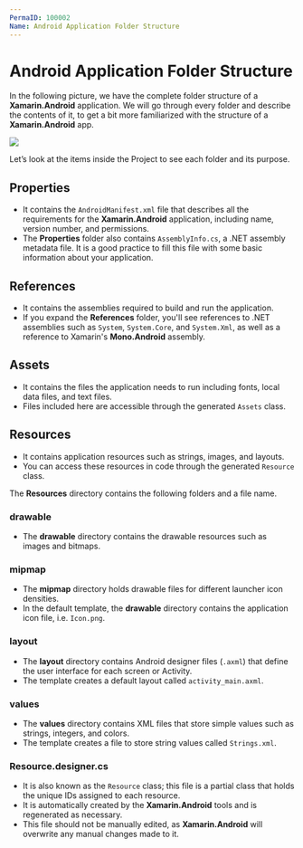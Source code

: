 ```yaml
---
PermaID: 100002
Name: Android Application Folder Structure
---
```


# Android Application Folder Structure

In the following picture, we have the complete folder structure of a **Xamarin.Android** application. We will go through every folder and describe the contents of it, to get a bit more familiarized with the structure of a **Xamarin.Android** app.

<img src="images/folder-structure.png">

Let’s look at the items inside the Project to see each folder and its purpose.

## Properties

 - It contains the `AndroidManifest.xml` file that describes all the requirements for the **Xamarin.Android** application, including name, version number, and permissions. 
 - The **Properties** folder also contains `AssemblyInfo.cs`, a .NET assembly metadata file. It is a good practice to fill this file with some basic information about your application.

## References 

 - It contains the assemblies required to build and run the application. 
 - If you expand the **References** folder, you'll see references to .NET assemblies such as `System`, `System.Core`, and `System.Xml`, as well as a reference to Xamarin's **Mono.Android** assembly.

## Assets 

 - It contains the files the application needs to run including fonts, local data files, and text files. 
 - Files included here are accessible through the generated `Assets` class. 

## Resources 

 - It contains application resources such as strings, images, and layouts. 
 - You can access these resources in code through the generated `Resource` class. 

The **Resources** directory contains the following folders and a file name.

### drawable

 - The **drawable** directory contains the drawable resources such as images and bitmaps.

### mipmap 

 - The **mipmap** directory holds drawable files for different launcher icon densities. 
 - In the default template, the **drawable** directory contains the application icon file, i.e. `Icon.png`.

### layout

 - The **layout** directory contains Android designer files (`.axml`) that define the user interface for each screen or Activity. 
 - The template creates a default layout called `activity_main.axml`.

### values

 - The **values** directory contains XML files that store simple values such as strings, integers, and colors. 
 - The template creates a file to store string values called `Strings.xml`.

### Resource.designer.cs

 - It is also known as the `Resource` class; this file is a partial class that holds the unique IDs assigned to each resource. 
 - It is automatically created by the **Xamarin.Android** tools and is regenerated as necessary. 
 - This file should not be manually edited, as **Xamarin.Android** will overwrite any manual changes made to it.
